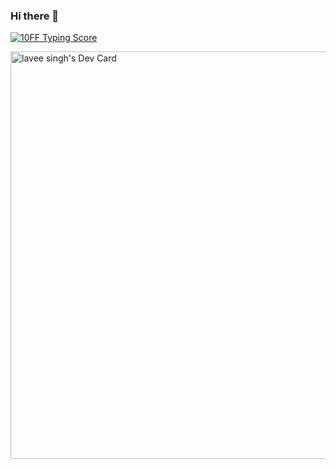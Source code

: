 ### Hi there 👋

<!--
**laveesingh/laveesingh** is a ✨ _special_ ✨ repository because its `README.md` (this file) appears on your GitHub profile.

Here are some ideas to get you started:

- 🔭 I’m currently working on ...
- 🌱 I’m currently learning ...
- 👯 I’m looking to collaborate on ...
- 🤔 I’m looking for help with ...
- 💬 Ask me about ...
- 📫 How to reach me: ...
- 😄 Pronouns: ...
- ⚡ Fun fact: ...
-->

[![10FF Typing Score](https://img.10fastfingers.com/img/badge/typing-test_1_DQ.png "109 WPM")](https://10fastfingers.com/typing-test/english)

<a href="https://app.daily.dev/laveesingh"><img src="https://api.daily.dev/devcards/v2/Wacsxm8uKQ4YygsBDbgyC.png?type=wide&r=q6k" width="652" alt="lavee singh's Dev Card"/></a>
